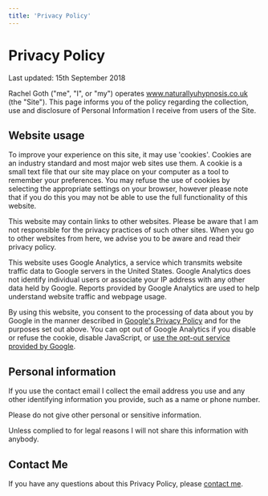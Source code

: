 ```yaml
---
title: 'Privacy Policy'
---
```


# Privacy Policy

Last updated: 15th September 2018

Rachel Goth ("me", "I", or "my") operates www.naturallyuhypnosis.co.uk (the "Site"). This page informs you of the policy regarding the collection, use and disclosure of Personal Information I receive from users of the Site.


## Website usage

To improve your experience on this site, it may use 'cookies'. Cookies are an industry standard and most major web sites use them. A cookie is a small text file that our site may place on your computer as a tool to remember your preferences. You may refuse the use of cookies by selecting the appropriate settings on your browser, however please note that if you do this you may not be able to use the full functionality of this website.

This website may contain links to other websites. Please be aware that I am not responsible for the privacy practices of such other sites. When you go to other websites from here, we advise you to be aware and read their privacy policy.

This website uses Google Analytics, a service which transmits website traffic data to Google servers in the United States. Google Analytics does not identify individual users or associate your IP address with any other data held by Google. Reports provided by Google Analytics are used to help understand website traffic and webpage usage.

By using this website, you consent to the processing of data about you by Google in the manner described in [Google's Privacy Policy](https://policies.google.com/privacy) and for the purposes set out above. You can opt out of Google Analytics if you disable or refuse the cookie, disable JavaScript, or [use the opt-out service provided by Google](https://tools.google.com/dlpage/gaoptout).


## Personal information

If you use the contact email I collect the email address you use and any other identifying information you provide, such as a name or phone number.

Please do not give other personal or sensitive information.

Unless complied to for legal reasons I will not share this information with anybody.


## Contact Me

If you have any questions about this Privacy Policy, please <a href="mailto:rachel@naturallyuhypnosis.co.uk">contact me</a>.
